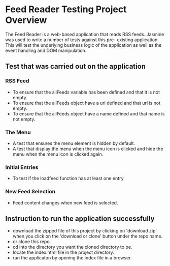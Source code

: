 # Feed Reader Testing Project Overview

The Feed Reader is a web-based application that reads RSS feeds. Jasmine was used to write a number of tests against this pre- existing application. This will test the underlying business logic of the application as well as the event handling and DOM manipulation.


## Test that was carried out on the application

### RSS Feed

* To ensure that the allFeeds variable has been defined and that it is not empty.
* To ensure that the allFeeds object have a url defined and that url is not empty. 
* To ensure that the allFeeds object have a name defined and that name is not empty. 

### The Menu

* A test that ensures the menu element is hidden by default. 
* A test that display the menu when the menu icon is clicked and hide the menu when the menu icon is clicked again.

### Initial Entries

* To test if the loadfeed function has at least one entry

### New Feed Selection

* Feed content changes when new feed is selected.

## Instruction to run the application successfully

* download the zipped file of this project by clicking on 'download zip' when
  you click on the 'download or clone' button under the repo name.
* or clone this repo.
* cd into the directory you want the cloned directory to be.
* locate the index.html file in the project directory.
* run the applicaton by opening the index file in a browser.